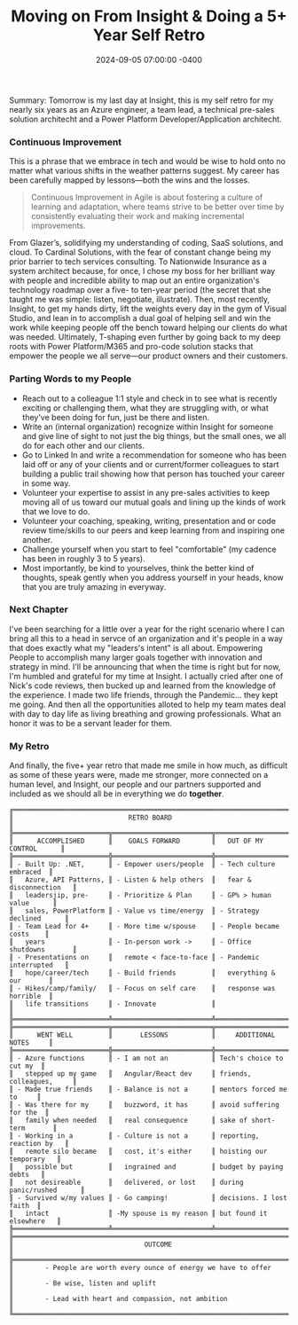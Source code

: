 ﻿---
layout: post
title:  "Moving on From Insight & Doing a 5+ Year Self Retro"
date:   2024-09-05 07:00:00 -0400
categories: career
image: /images/insight-retro.jpg
description: "My 5+ year retro board."
---
 Summary: Tomorrow is my last day at Insight, this is my self retro for my nearly six years as an Azure engineer, a team lead, a technical pre-sales solution architecht and a Power Platform Developer/Application architecht.
 <!--more-->

### Continuous Improvement

This is a phrase that we embrace in tech and would be wise to hold onto no matter what various shifts in the weather patterns suggest. My career has been carefully mapped by lessons—both the wins and the losses. 

> Continuous Improvement in Agile is about fostering a culture of learning and adaptation, where teams strive to be better over time by consistently evaluating their work and making incremental improvements.

From Glazer’s, solidifying my understanding of coding, SaaS solutions, and cloud. To Cardinal Solutions, with the fear of constant change being my prior barrier to tech services consulting. To Nationwide Insurance as a system architect because, for once, I chose my boss for her brilliant way with people and incredible ability to map out an entire organization's technology roadmap over a five- to ten-year period (the secret that she taught me was simple: listen, negotiate, illustrate). Then, most recently, Insight, to get my hands dirty, lift the weights every day in the gym of Visual Studio, and lean in to accomplish a dual goal of helping sell and win the work while keeping people off the bench toward helping our clients do what was needed. Ultimately, T-shaping even further by going back to my deep roots with Power Platform/M365 and pro-code solution stacks that empower the people we all serve—our product owners and their customers.

### Parting Words to my People
- Reach out to a colleague 1:1 style and check in to see what is recently exciting or challenging them, what they are struggling with, or what they've been doing for fun, just be there and listen.
- Write an (internal organization) recognize within Insight for someone and give line of sight to not just the big things, but the small ones, we all do for each other and our clients.
- Go to Linked In and write a recommendation for someone who has been laid off or any of your clients and or current/former colleagues to start building a public trail showing how that person has touched your career in some way.
- Volunteer your expertise to assist in any pre-sales activities to keep moving all of us toward our mutual goals and lining up the kinds of work that we love to do.
- Volunteer your coaching, speaking, writing, presentation and or code review time/skills to our peers and keep learning from and inspiring  one another.
- Challenge yourself when you start to feel "comfortable" (my cadence has been in roughly 3 to 5 years).
- Most importantly, be kind to yourselves, think the better kind of thoughts, speak gently when you address yourself in your heads, know that you are truly amazing in everyway.

### Next Chapter
I've been searching for a little over a year for the right scenario where I can bring all this to a head in servce of an organization and it's people in a way that does exactly what my "leaders's intent" is all about. Empowering People to accomplish many larger goals together with innovation and strategy in mind. I'll be announcing that when the time is right but for now, I'm humbled and grateful for my time at Insight. I actually cried after one of Nick's code reviews, then bucked up and learned from the knowledge of the experience. I made two life friends, through the Pandemic... they kept me going. And then all the opportunities alloted to help my team mates deal with day to day life as living breathing and growing professionals. What an honor it was to be a servant leader for them.

### My Retro
And finally, the five+ year retro that made me smile in how much, as difficult as some of these years were, made me stronger, more connected on a human level, and Insight, our people and our partners supported and included as we should all be in everything we do **together**.

```
╔═════════════════════════════════════════════════════════════════════════════╗
║                             RETRO BOARD                                     ║
╠════════════════════════╦═════════════════════════╦══════════════════════════╣
║      ACCOMPLISHED      ║    GOALS FORWARD        ║   OUT OF MY CONTROL      ║
╠════════════════════════╬═════════════════════════╬══════════════════════════╣
║ - Built Up: .NET,      ║ - Empower users/people  ║ - Tech culture embraced  ║
║   Azure, API Patterns, ║ - Listen & help others  ║   fear & disconnection   ║
║   leadersjip, pre-     ║ - Prioritize & Plan     ║ - GP% > human value      ║
║   sales, PowerPlatform ║ - Value vs time/energy  ║ - Strategy declined      ║
║ - Team Lead for 4+     ║ - More time w/spouse    ║ - People became costs    ║
║   years                ║ - In-person work ->     ║ - Office shutdowns       ║
║ - Presentations on     ║   remote < face-to-face ║ - Pandemic interrupted   ║
║   hope/career/tech     ║ - Build friends         ║   everything & our       ║
║ - Hikes/camp/family/   ║ - Focus on self care    ║   response was horrible  ║
║   life transitions     ║ - Innovate              ║                          ║
╠════════════════════════╩═════════════════════════╩══════════════════════════╣
╠════════════════════════╦═════════════════════════╦══════════════════════════╣
║      WENT WELL         ║       LESSONS           ║     ADDITIONAL NOTES     ║
╠════════════════════════╬═════════════════════════╬══════════════════════════╣
║ - Azure functions      ║ - I am not an           ║ Tech's choice to cut my  ║
║   stepped up my game   ║   Angular/React dev     ║ friends, colleagues,     ║
║ - Made true friends    ║ - Balance is not a      ║ mentors forced me to     ║
║ - Was there for my     ║   buzzword, it has      ║ avoid suffering for the  ║
║   family when needed   ║   real consequence      ║ sake of short-term       ║
║ - Working in a         ║ - Culture is not a      ║ reporting, reaction by   ║
║   remote silo became   ║   cost, it's either     ║ hoisting our temporary   ║
║   possible but         ║   ingrained and         ║ budget by paying debts   ║
║   not desireable       ║   delivered, or lost    ║ during panic/rushed      ║
║ - Survived w/my values ║ - Go camping!           ║ decisions. I lost faith  ║
║   intact               ║ -My spouse is my reason ║ but found it elsewhere   ║
╠════════════════════════╩═════════════════════════╩══════════════════════════╣
╠═════════════════════════════════════════════════════════════════════════════╣
║                                 OUTCOME                                     ║
╠═════════════════════════════════════════════════════════════════════════════╣
║        - People are worth every ounce of energy we have to offer            ║
║        - Be wise, listen and uplift                                         ║
║        - Lead with heart and compassion, not ambition                       ║
╚═════════════════════════════════════════════════════════════════════════════╝
```